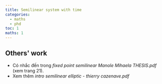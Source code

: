 ```yaml
---
title: Semilinear system with time
categories:
  - maths
  - phd
toc: 1
maths: 1
---
```


## Others' work

- Có nhắc đến trong *fixed point semilinear Manole Mihaela THESIS.pdf* (xem trang 21).
- Xem thêm *intro semilinear elliptic - thierry cazenave.pdf*